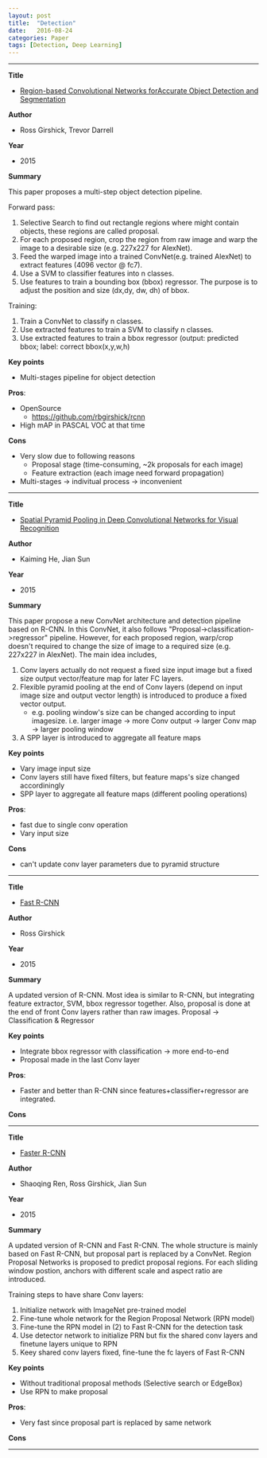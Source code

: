 ```yaml
---
layout: post
title:  "Detection"
date:   2016-08-24
categories: Paper
tags: [Detection, Deep Learning]
---
```


________________________________________

__Title__ 

* [Region-based Convolutional Networks forAccurate Object Detection and Segmentation][R-CNN]

__Author__ 

* Ross Girshick, Trevor Darrell

__Year__ 

* 2015

__Summary__

This paper proposes a multi-step object detection pipeline. 

Forward pass:

1. Selective Search to find out rectangle regions where might contain objects, these regions are called proposal.
2. For each proposed region, crop the region from raw image and warp the image to a desirable size (e.g. 227x227 for AlexNet).
3. Feed the warped image into a trained ConvNet(e.g. trained AlexNet) to extract features (4096 vector @ fc7).
4. Use a SVM to classifier features into n classes.
5. Use features to train a bounding box (bbox) regressor. The purpose is to adjust the position and size (dx,dy, dw, dh) of bbox.

Training:

1. Train a ConvNet to classify n classes.
2. Use extracted features to train a SVM to classify n classes. 
3. Use extracted features to train a bbox regressor (output: predicted bbox; label: correct bbox(x,y,w,h)

__Key points__

* Multi-stages pipeline for object detection

__Pros__: 

* OpenSource
    * https://github.com/rbgirshick/rcnn
* High mAP in PASCAL VOC at that time

__Cons__ 

* Very slow due to following reasons
    * Proposal stage (time-consuming, ~2k proposals for each image)
    * Feature extraction (each image need forward propagation)
* Multi-stages -> indivitual process -> inconvenient
________________________________________


__Title__ 

* [Spatial Pyramid Pooling in Deep Convolutional Networks for Visual Recognition][SPP-net]

__Author__ 

* Kaiming He, Jian Sun

__Year__ 

* 2015

__Summary__

This paper propose a new ConvNet architecture and detection pipeline based on R-CNN. In this ConvNet, it also follows "Proposal->classification->regressor" pipeline. However, for each proposed region, warp/crop doesn't required to change the size of image to a required size (e.g. 227x227 in AlexNet). The main idea includes,

1. Conv layers actually do not request a fixed size input image but a fixed size output vector/feature map for later FC layers.
2. Flexible pyramid pooling at the end of Conv layers (depend on input image size and output vector length) is introduced to produce a fixed vector output.
    * e.g. pooling window's size can be changed according to input imagesize. i.e. larger image -> more Conv output -> larger Conv map -> larger pooling window
3. A SPP layer is introduced to aggregate all feature maps

__Key points__

* Vary image input size
* Conv layers still have fixed filters, but feature maps's size changed accordiningly
* SPP layer to aggregate all feature maps (different pooling operations)

__Pros__: 

* fast due to single conv operation
* Vary input size

__Cons__ 

* can't update conv layer parameters due to pyramid structure
________________________________________

__Title__ 

* [Fast R-CNN]

__Author__ 


* Ross Girshick

__Year__ 

* 2015

__Summary__

A updated version of R-CNN. Most idea is similar to R-CNN, but integrating feature extractor, SVM, bbox regressor together. Also, proposal is done at the end of front Conv layers rather than raw images.
Proposal -> Classification & Regressor

__Key points__

* Integrate bbox regressor with classification -> more end-to-end
* Proposal made in the last Conv layer

__Pros__: 

* Faster and better than R-CNN since features+classifier+regressor are integrated.

__Cons__ 


________________________________________

__Title__ 

* [Faster R-CNN]

__Author__ 


* Shaoqing Ren, Ross Girshick, Jian Sun

__Year__ 

* 2015

__Summary__

A updated version of R-CNN and Fast R-CNN. The whole structure is mainly based on Fast R-CNN, but proposal part is replaced by a ConvNet. Region Proposal Networks is proposed to predict proposal regions. For each sliding window postion, anchors with different scale and aspect ratio are introduced.

Training steps to have share Conv layers:

1. Initialize network with ImageNet pre-trained model
2. Fine-tune whole network for the Region Proposal Network (RPN model)
3. Fine-tune the RPN model in (2) to Fast R-CNN for the detection task
4. Use detector network to initialize PRN but fix the shared conv layers and finetune layers unique to RPN
5. Keey shared conv layers fixed, fine-tune the fc layers of Fast R-CNN

__Key points__

* Without traditional proposal methods (Selective search or EdgeBox)
* Use RPN to make proposal

__Pros__: 

* Very fast since proposal part is replaced by same network

__Cons__ 


________________________________________


[R-CNN]: {{site.url}}/public/post/detection/2015_Region-based_Convolutional_Networks_for_accurate_object_detection_and_segmentation.pdf

[SPP-net]: {{site.url}}/public/post/detection/2015_Spatial_Pyramid_Pooling_in_Deep_Convolutional_Networks_for_Visual_Recognition.pdf

[Fast R-CNN]: {{site.url}}/public/post/detection/2015_Fast_R-CNN.pdf

[Faster R-CNN]: {{site.url}}/public/post/detection/2016_faster-r-cnn-towards-real-time-object-detection-with-region-proposal-networks.pdf
